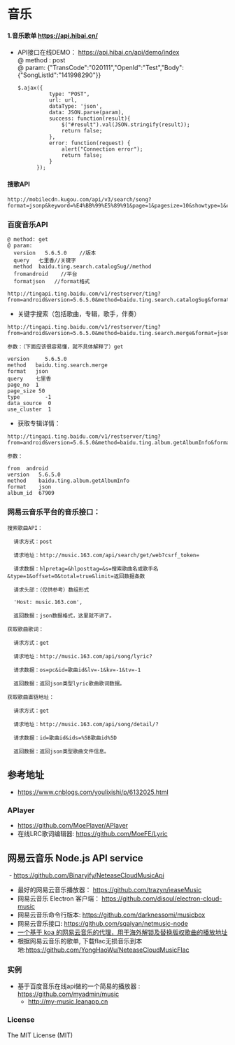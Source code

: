 # 音乐

#### 1.音乐歌单 https://api.hibai.cn/
* API接口在线DEMO： https://api.hibai.cn/api/demo/index  
  @ method : post  
  @ param: {"TransCode":"020111","OpenId":"Test","Body":{"SongListId":"141998290"}}
  ```
  $.ajax({
            type: "POST",
            url: url,
            dataType: 'json',
            data: JSON.parse(param),
            success: function(result){
				$("#result").val(JSON.stringify(result));
                return false;
            },
            error: function(request) {
                alert("Connection error");
                return false;
            }
        });
  ```


#### 搜歌API
```
http://mobilecdn.kugou.com/api/v3/search/song?format=jsonp&keyword=%E4%BB%99%E5%89%91&page=1&pagesize=10&showtype=1&callback=kgJSONP238513750
```

### 百度音乐API
```
@ method: get
@ param: 
  version   5.6.5.0    //版本
  query   七里香//关键字
  method  baidu.ting.search.catalogSug//method
  fromandroid    //平台
  formatjson   //format格式
  
http://tingapi.ting.baidu.com/v1/restserver/ting?from=android&version=5.6.5.0&method=baidu.ting.search.catalogSug&format=json&query=%E4%B8%83%E9%87%8C%E9%A6%99
```
- 关键字搜索（包括歌曲，专辑，歌手，伴奏）
```
http://tingapi.ting.baidu.com/v1/restserver/ting?from=android&version=5.6.5.0&method=baidu.ting.search.merge&format=json&query=%E4%B8%83%E9%87%8C%E9%A6%99&page_no=1&page_size=50&type=-1&data_source=0&use_cluster=1 

参数：（下面应该很容易懂，就不具体解释了）get

version     5.6.5.0
method   baidu.ting.search.merge
format   json
query    七里香
page_no  1
page_size 50
type        -1
data_source  0
use_cluster  1
```
- 获取专辑详情：
```
http://tingapi.ting.baidu.com/v1/restserver/ting?from=android&version=5.6.5.0&method=baidu.ting.album.getAlbumInfo&format=json&album_id=67909

参数：

from  android
version   5.6.5.0
method    baidu.ting.album.getAlbumInfo
format    json
album_id  67909

```

### 网易云音乐平台的音乐接口：
```
搜索歌曲API：

  请求方式：post

  请求地址：http://music.163.com/api/search/get/web?csrf_token=

  请求数据：hlpretag=&hlposttag=&s=搜索歌曲名或歌手名&type=1&offset=0&total=true&limit=返回数据条数

  请求头部：（仅供参考）数组形式

  'Host: music.163.com',

  返回数据：json数据格式，这里就不讲了。

获取歌曲歌词：

  请求方式：get

  请求地址：http://music.163.com/api/song/lyric?

  请求数据：os=pc&id=歌曲id&lv=-1&kv=-1&tv=-1

  返回数据：返回json类型lyric歌曲歌词数据。

获取歌曲直链地址：

  请求方式：get

  请求地址：http://music.163.com/api/song/detail/?

  请求数据：id=歌曲id&ids=%5B歌曲id%5D

  返回数据：返回json类型歌曲文件信息。
```


## 参考地址
* https://www.cnblogs.com/youlixishi/p/6132025.html

### APlayer

* https://github.com/MoePlayer/APlayer
* 在线LRC歌词编辑器: https://github.com/MoeFE/Lyric

## 网易云音乐 Node.js API service
  - https://github.com/Binaryify/NeteaseCloudMusicApi
  - 最好的网易云音乐播放器： https://github.com/trazyn/ieaseMusic
  - 网易云音乐 Electron 客户端： https://github.com/disoul/electron-cloud-music
  - 网易云音乐命令行版本: https://github.com/darknessomi/musicbox
  - 网易云音乐接口: https://github.com/sqaiyan/netmusic-node
  - [一个基于 koa 的网易云音乐的代理，用于海外解锁及替换版权歌曲的播放地址](https://github.com/ITJesse/UnblockNeteaseMusic)
  - 根据网易云音乐的歌单, 下载flac无损音乐到本地:https://github.com/YongHaoWu/NeteaseCloudMusicFlac

### 实例
* 基于百度音乐在线api做的一个简易的播放器 : https://github.com/myadmin/music
  - http://my-music.leanapp.cn



### License
The MIT License (MIT)
